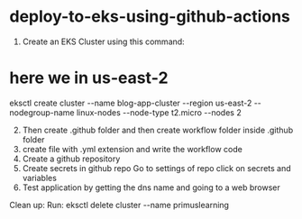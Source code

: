 # deploy-to-eks-using-github-actions
1. Create an EKS Cluster using this command:

# here we in us-east-2
eksctl create cluster --name blog-app-cluster --region us-east-2 --nodegroup-name linux-nodes --node-type t2.micro --nodes 2

2. Then create .github folder and then create workflow folder inside .github folder 
3. create file with .yml extension and write the workflow code
4. Create a github repository 
5. Create secrets in github repo
        Go to settings of repo
        click on secrets and variables
6. Test application by getting the dns name and going to a web browser

Clean up: Run: eksctl delete cluster --name primuslearning